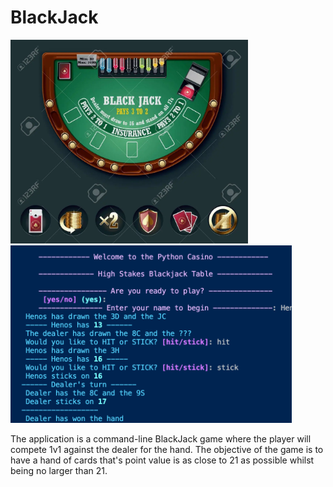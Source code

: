 # BlackJack

<p>
  <img src="assets/table.webp" width="380" alt="accessibility text">
  <img src="assets/screenshot.png" width="450" alt="accessibility text">
</p>
The application is a command-line BlackJack game where the player will compete 1v1 against the dealer for the hand.
The objective of the game is to have a hand of cards that's point value is as close to 21 as possible whilst being
no larger than 21.
